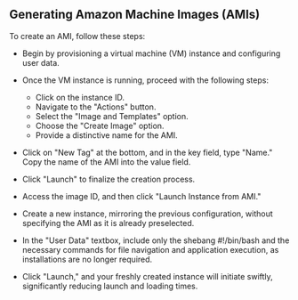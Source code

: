 ## Generating Amazon Machine Images (AMIs)
To create an AMI, follow these steps:

- Begin by provisioning a virtual machine (VM) instance and configuring user data.

- Once the VM instance is running, proceed with the following steps:

    - Click on the instance ID.
    - Navigate to the "Actions" button.
    - Select the "Image and Templates" option.
    - Choose the "Create Image" option.
    - Provide a distinctive name for the AMI.

- Click on "New Tag" at the bottom, and in the key field, type "Name." Copy the name of the AMI into the value field.

- Click "Launch" to finalize the creation process.

- Access the image ID, and then click "Launch Instance from AMI."

- Create a new instance, mirroring the previous configuration, without specifying the AMI as it is already preselected.

- In the "User Data" textbox, include only the shebang #!/bin/bash and the necessary commands for file navigation and application execution, as installations are no longer required.

- Click "Launch," and your freshly created instance will initiate swiftly, significantly reducing launch and loading times.